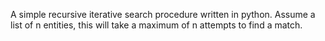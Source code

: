 A simple recursive iterative search procedure written in python. Assume a list of n entities, this will take a maximum of n attempts to find a match.
